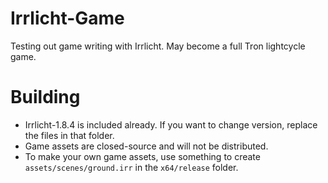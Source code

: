 # Irrlicht-Game
Testing out game writing with Irrlicht. May become a full Tron lightcycle game.

# Building
* Irrlicht-1.8.4 is included already. If you want to change version, replace the files in that folder.
* Game assets are closed-source and will not be distributed.
* To make your own game assets, use something to create `assets/scenes/ground.irr` in the `x64/release` folder. 
